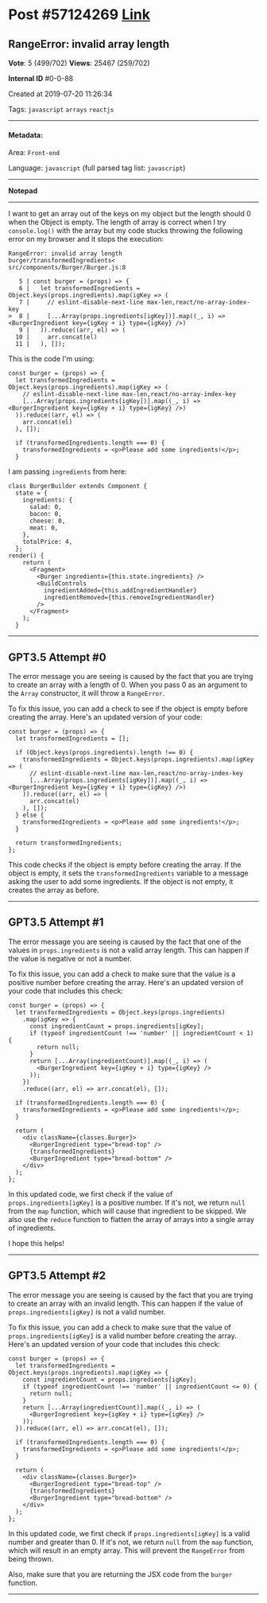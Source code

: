 
# Post \#57124269 [Link](https://stackoverflow.com/questions/57124269/)

## RangeError: invalid array length

**Vote**: 5 (499/702) **Views**: 25467 (259/702) 

**Internal ID** \#0-0-88

Created at 2019-07-20 11:26:34

Tags: `javascript` `arrays` `reactjs`

----------

#### Metadata:

Area: `Front-end`

Language: `javascript` (full parsed tag list: `javascript`)

----------

**Notepad**


----------

I want to get an array out of the keys on my object but the length should 0 when the Object is empty. The length of array is correct when I try `console.log()` with the array but my code stucks throwing the following error on my browser and it stops the execution:

```
RangeError: invalid array length
burger/transformedIngredients<
src/components/Burger/Burger.js:8

   5 | const burger = (props) => {
   6 |   let transformedIngredients = Object.keys(props.ingredients).map(igKey => (
   7 |     // eslint-disable-next-line max-len,react/no-array-index-key
>  8 |     [...Array(props.ingredients[igKey])].map((_, i) => <BurgerIngredient key={igKey + i} type={igKey} />)
   9 |   )).reduce((arr, el) => (
  10 |     arr.concat(el)
  11 |   ), []);
```


This is the code I'm using:

```
const burger = (props) => {
  let transformedIngredients = Object.keys(props.ingredients).map(igKey => (
    // eslint-disable-next-line max-len,react/no-array-index-key
    [...Array(props.ingredients[igKey])].map((_, i) => <BurgerIngredient key={igKey + i} type={igKey} />)
  )).reduce((arr, el) => (
    arr.concat(el)
  ), []);

  if (transformedIngredients.length === 0) {
    transformedIngredients = <p>Please add some ingredients!</p>;
  }
```


I am passing `ingredients` from here:

```
class BurgerBuilder extends Component {
  state = {
    ingredients: {
      salad: 0,
      bacon: 0,
      cheese: 0,
      meat: 0,
    },
    totalPrice: 4,
  };
render() {
    return (
      <Fragment>
        <Burger ingredients={this.state.ingredients} />
        <BuildControls
          ingredientAdded={this.addIngredientHandler}
          ingredientRemoved={this.removeIngredientHandler}
        />
      </Fragment>
    );
  }
```



----------
        
## GPT3.5 Attempt \#0

The error message you are seeing is caused by the fact that you are trying to create an array with a length of 0. When you pass 0 as an argument to the `Array` constructor, it will throw a `RangeError`. 

To fix this issue, you can add a check to see if the object is empty before creating the array. Here's an updated version of your code:

```
const burger = (props) => {
  let transformedIngredients = [];

  if (Object.keys(props.ingredients).length !== 0) {
    transformedIngredients = Object.keys(props.ingredients).map(igKey => (
      // eslint-disable-next-line max-len,react/no-array-index-key
      [...Array(props.ingredients[igKey])].map((_, i) => <BurgerIngredient key={igKey + i} type={igKey} />)
    )).reduce((arr, el) => (
      arr.concat(el)
    ), []);
  } else {
    transformedIngredients = <p>Please add some ingredients!</p>;
  }

  return transformedIngredients;
};
```

This code checks if the object is empty before creating the array. If the object is empty, it sets the `transformedIngredients` variable to a message asking the user to add some ingredients. If the object is not empty, it creates the array as before.

--------

## GPT3.5 Attempt \#1

The error message you are seeing is caused by the fact that one of the values in `props.ingredients` is not a valid array length. This can happen if the value is negative or not a number.

To fix this issue, you can add a check to make sure that the value is a positive number before creating the array. Here's an updated version of your code that includes this check:

```
const burger = (props) => {
  let transformedIngredients = Object.keys(props.ingredients)
    .map(igKey => {
      const ingredientCount = props.ingredients[igKey];
      if (typeof ingredientCount !== 'number' || ingredientCount < 1) {
        return null;
      }
      return [...Array(ingredientCount)].map((_, i) => (
        <BurgerIngredient key={igKey + i} type={igKey} />
      ));
    })
    .reduce((arr, el) => arr.concat(el), []);

  if (transformedIngredients.length === 0) {
    transformedIngredients = <p>Please add some ingredients!</p>;
  }

  return (
    <div className={classes.Burger}>
      <BurgerIngredient type="bread-top" />
      {transformedIngredients}
      <BurgerIngredient type="bread-bottom" />
    </div>
  );
};
```

In this updated code, we first check if the value of `props.ingredients[igKey]` is a positive number. If it's not, we return `null` from the `map` function, which will cause that ingredient to be skipped. We also use the `reduce` function to flatten the array of arrays into a single array of ingredients.

I hope this helps!

--------

## GPT3.5 Attempt \#2

The error message you are seeing is caused by the fact that you are trying to create an array with an invalid length. This can happen if the value of `props.ingredients[igKey]` is not a valid number.

To fix this issue, you can add a check to make sure that the value of `props.ingredients[igKey]` is a valid number before creating the array. Here's an updated version of your code that includes this check:

```
const burger = (props) => {
  let transformedIngredients = Object.keys(props.ingredients).map(igKey => {
    const ingredientCount = props.ingredients[igKey];
    if (typeof ingredientCount !== 'number' || ingredientCount <= 0) {
      return null;
    }
    return [...Array(ingredientCount)].map((_, i) => (
      <BurgerIngredient key={igKey + i} type={igKey} />
    ));
  }).reduce((arr, el) => arr.concat(el), []);

  if (transformedIngredients.length === 0) {
    transformedIngredients = <p>Please add some ingredients!</p>;
  }

  return (
    <div className={classes.Burger}>
      <BurgerIngredient type="bread-top" />
      {transformedIngredients}
      <BurgerIngredient type="bread-bottom" />
    </div>
  );
};
```

In this updated code, we first check if `props.ingredients[igKey]` is a valid number and greater than 0. If it's not, we return `null` from the `map` function, which will result in an empty array. This will prevent the `RangeError` from being thrown.

Also, make sure that you are returning the JSX code from the `burger` function.

--------

